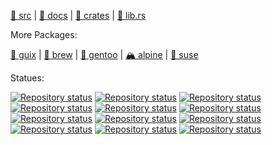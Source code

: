 [src/gh]: https://github.com/sharkdp/fd.git "(Apache-2.0, MIT) (Languages: Rust 94.5%, Shell 5.0%, Makefile 0.5%) sharkdp/fd: A simple, fast and user-friendly alternative to 'find'"
[pkg/crates.io]: https://crates.io/crates/fd-find "cargo install fd-find"
[pkg/lib.rs]: https://lib.rs/crates/fd-find "(~9–42MB, ~726K SLoC)"
[docs/docs.rs]: https://docs.rs/crate/fd-find "fd is a simple, fast and user-friendly alternative to find."

[🦪 src][src/gh] | [🐚 docs][docs/docs.rs] | [🐣 crates][pkg/crates.io] | [👻 lib.rs][pkg/lib.rs]

[pkg/guix]: https://packages.guix.gnu.org/packages/fd ":: guix install fd"
[pkg/brew]: https://formulae.brew.sh/formula/fd ":: brew install fd"
[pkg/ebuild]: https://packages.gentoo.org/packages/sys-apps/fd ":: emerge -av fd"
[pkg/suse]: https://software.opensuse.org/package/fd ":: zypper in fd"
[pkg/alpine]: https://pkgs.alpinelinux.org/packages?name=fd ":: apk add fd"
[pkg/alpine.riscv64]: https://pkgs.alpinelinux.org/package/edge/community/riscv64/fd
[pkg/alpine.aarch64]: https://pkgs.alpinelinux.org/package/edge/community/aarch64/fd
[pkg/alpine.amd64]: https://pkgs.alpinelinux.org/package/edge/community/x86_64/fd

More Packages: 

[🐚 guix][pkg/guix] | [🍺 brew][pkg/brew] | [🍈 gentoo][pkg/ebuild] | [🏔 alpine][pkg/alpine] | [🐊 suse][pkg/suse]

Statues: 

[![Repository status](https://repology.org/badge/repository-big/gnuguix.svg)](https://repology.org/repository/gnuguix "guix install fd")
[![Repository status](https://repology.org/badge/repository-big/alpine_edge.svg)](https://repology.org/repository/alpine_edge "apk add fd")
[![Repository status](https://repology.org/badge/repository-big/homebrew.svg)](https://repology.org/repository/homebrew "brew install fd")
[![Repository status](https://repology.org/badge/repository-big/arch.svg)](https://repology.org/repository/arch "pacman -S fd")
[![Repository status](https://repology.org/badge/repository-big/opensuse_tumbleweed.svg)](https://repology.org/repository/opensuse_tumbleweed "zypper in fd")
[![Repository status](https://repology.org/badge/repository-big/debian_unstable.svg)](https://repology.org/repository/debian_unstable "sudo apt-get install fd-find")
[![Repository status](https://repology.org/badge/repository-big/winget.svg)](https://repology.org/repository/winget "winget install sharkdp.fd")
[![Repository status](https://repology.org/badge/repository-big/msys2_mingw.svg)](https://repology.org/repository/msys2_mingw "pacman -S mingw-w64-x86_64-fd")
[![Repository status](https://repology.org/badge/repository-big/macports.svg)](https://repology.org/repository/macports "sudo port install fd")
[![Repository status](https://repology.org/badge/repository-big/freebsd.svg)](https://repology.org/repository/freebsd "pkg install fd-find")
[![Repository status](https://repology.org/badge/repository-big/gentoo.svg)](https://repology.org/repository/gentoo "emerge -av fd")
[![Repository status](https://repology.org/badge/repository-big/fedora_rawhide.svg)](https://repology.org/repository/fedora_rawhide "dnf install fd-find")

